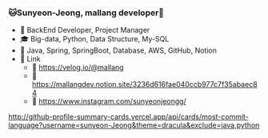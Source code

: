 ### 🐱Sunyeon-Jeong, mallang developer🐰
- 🎀 BackEnd Developer, Project Manager
- 🎓 Big-data, Python, Data Structure, My-SQL
- 🌈 Java, Spring, SpringBoot, Database, AWS, GitHub, Notion
- 🍋 Link
  - 📎 https://velog.io/@mallang
  - 📎 https://mallangdev.notion.site/3236d616fae040ccb977c7f35abaec84
  - 📎 https://www.instagram.com/sunyeonjeongg/

http://github-profile-summary-cards.vercel.app/api/cards/most-commit-language?username=sunyeon-Jeong&theme=dracula&exclude=java,python
